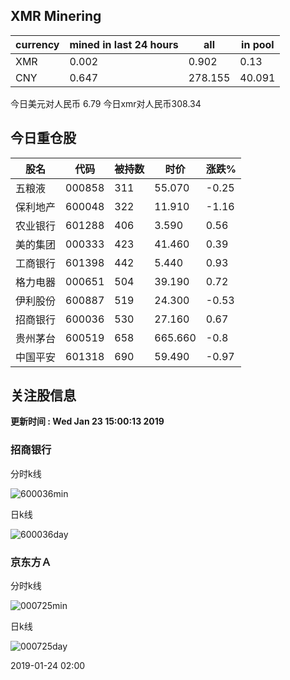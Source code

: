 ## XMR Minering

|currency|mined in last 24 hours|all|in pool|
|---|---|---|---|
|XMR|0.002|0.902|0.13|
|CNY|0.647|278.155|40.091|

今日美元对人民币 6.79	今日xmr对人民币308.34


## 今日重仓股 

|股名|代码|被持数|时价|涨跌%|
|---|---|---|---|---|
|五粮液|000858|311|55.070|-0.25|
|保利地产|600048|322|11.910|-1.16|
|农业银行|601288|406|3.590|0.56|
|美的集团|000333|423|41.460|0.39|
|工商银行|601398|442|5.440|0.93|
|格力电器|000651|504|39.190|0.72|
|伊利股份|600887|519|24.300|-0.53|
|招商银行|600036|530|27.160|0.67|
|贵州茅台|600519|658|665.660|-0.8|
|中国平安|601318|690|59.490|-0.97|

## 关注股信息
**更新时间 : Wed Jan 23 15:00:13 2019**
### 招商银行 
分时k线

![600036min](http://image.sinajs.cn/newchart/min/n/sh600036.gif)

日k线

![600036day](http://image.sinajs.cn/newchart/daily/n/sh600036.gif)

### 京东方Ａ 
分时k线

![000725min](http://image.sinajs.cn/newchart/min/n/sz000725.gif)

日k线

![000725day](http://image.sinajs.cn/newchart/daily/n/sz000725.gif)

2019-01-24 02:00